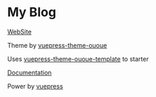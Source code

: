 # My Blog

[WebSite](https://mgh87.thehuters.at/)

Theme by [vuepress-theme-ououe](https://github.com/tolking/vuepress-theme-ououe)

Uses [vuepress-theme-ououe-template](https://github.com/tolking/vuepress-theme-ououe-template) to starter

[Documentation](https://ououe.com/lib/vuepress-theme-ououe.html)

Power by [vuepress](https://github.com/vuejs/vuepress)
